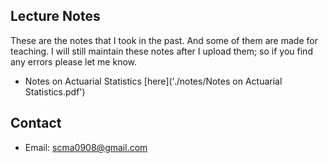 ## Lecture Notes
These are the notes that I took in the past. And some of them are made for teaching. I will still maintain these notes after I upload them; so if you find any errors please let me know.    

* Notes on Actuarial Statistics [here]('./notes/Notes on Actuarial Statistics.pdf')



## Contact

* Email: scma0908@gmail.com

